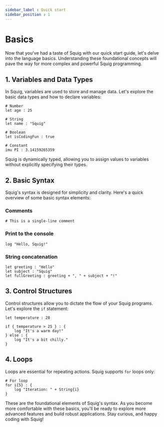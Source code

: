 ```yaml
---
sidebar_label : Quick start
sidebar_position : 1
---
```

# Basics

Now that you've had a taste of Squig with our quick start guide, let's delve into the language basics. Understanding these foundational concepts will pave the way for more complex and powerful Squig programming.

## 1. Variables and Data Types

In Squig, variables are used to store and manage data. Let's explore the basic data types and how to declare variables:

```squig
# Number
let age : 25

# String
let name : "Squig"

# Boolean
let isCodingFun : true

# Constant
imu PI : 3.14159265359

```

Squig is dynamically typed, allowing you to assign values to variables without explicitly specifying their types.

## 2. Basic Syntax

Squig's syntax is designed for simplicity and clarity. Here's a quick overview of some basic syntax elements:


### Comments
```squig
# This is a single-line comment
```

### Print to the console
```squig
log "Hello, Squig!"
```

### String concatenation
```squig
let greeting : "Hello"
let subject : "Squig"
let fullGreeting : greeting + ", " + subject + "!"
```

## 3. Control Structures

Control structures allow you to dictate the flow of your Squig programs. Let's explore the `if` statement:

```squig
let temperature : 28

if { temperature > 25 } : {
    log "It's a warm day!"
} else : {
    log "It's a bit chilly."
}
```

## 4. Loops

Loops are essential for repeating actions. Squig supports `for` loops only:

```squig
# For loop
for i{5} : {
    log "Iteration: " + String{i}
}
```

These are the foundational elements of Squig's syntax. As you become more comfortable with these basics, you'll be ready to explore more advanced features and build robust applications. Stay curious, and happy coding with Squig!